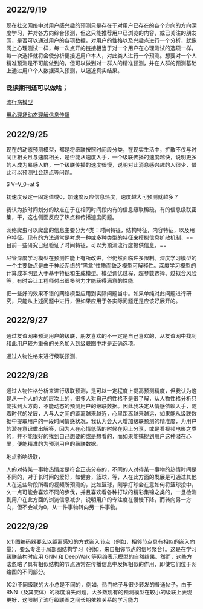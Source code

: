 ## 2022/9/19
现在社交网络中对用户感兴趣的预测只是存在于对用户已存在的各个方向的方向深度学习，并对各方向综合预测，但这只能推荐用户已浏览的内容，或已关注的朋友网，是否可以通过用户的各项数据，对用户的性格以及兴趣点进行一个分析，就像网上心理测试一样，每一次点开的链接相当于对一个用户在心理测试的选项一样，每一次选择就将会使分析更接近用户本人，对此类人进行一个预测。想要对一个人精准预测是不可能做到的，但可以做到对一群人的精准预测，并在人群的预测基础上通过用户个人数据深入预测，以逼近真实结果。
### 泛读期刊还可以做啥；
[流行病模型](https://www.sciencedirect.com/science/article/pii/S0957417422004675?via%3Dihub)

[用心理场动态理解信息传播](https://www.sciencedirect.com/science/article/pii/S0306457322000760?via%3Dihub#b16)
## 2022/9/25
现在的动态预测模型，都是将级联按照时间段分类，在现实生活中，扩散不仅与时间正相关且与速度相关，是否能从速度入手，一个级联传播的速度越快，说明更多的人成为易感人群，一个级联传播的速度很慢，说明对此消息感兴趣的人很少，借此可以预测社会热点等问题。

$
V=V_0+at
$

初速度设定一固定值或0，加速度反应信息热度，速度越大可预测就越多？

我认为按时间划分的缺点在于在相同时间段内有的信息级联稀疏，有的信息级联密集，干，这也侧面反应了热点和传播速度问题。

网络爬虫可以爬出的信息主要分为4类：时间特征，结构特征，内容特征，以及用户特征。现有的方法通常是考虑一种或多种类型的特征来模拟信息扩散机制，==目前一些研究已经验证了时间特征，可以为预测流行度提供信息。==

尽管深度学习模型在预测性能上有所改进，但仍然面临许多限制。深度学习模型的一个主要缺点是由于神经网络的“黑盒”性质而缺乏模型可解释性。深度学习模型的计算成本明显大于基于特征和生成模型。模型调优过程、超参数选择、过拟合风险等，有时会让工程师付出很多努力才能获得满意的性能

把一些好的效果不错的网络模型应用到实际问题当中。如果单纯对此问题进行研究，只能从上述问题中进行，但如果应用于各实际问题还是应该好展开的。
## 2022/9/27
通过友谊网来预测用户的级联，朋友喜欢的不一定是自己喜欢的，从友谊网中找到和此用户较为重叠的关系加入到级联图中才是正确选项。

通过人物性格来进行级联预测、
## 2022/9/28
通过人物性格分析来进行级联预测，是可以一定程度上提高预测精度，但我认为这是从一个人的大的层次上的，很多人对自己的性格不是很了解，从人物性格分析只能找到大方向，不能动态的预测用户的级联数据。因此我决定从情感依赖入手，随着时代的发展，人与人之间的距离越来越近，心里距离越来越远，如果能从级联数据中提取用户的一段时间情感状况，我认为会大大增加级联预测的精准度，为用户的潜在意识做出解答，因为人在心情低落的时候在网上分享，或是看视频电影之类的，并不能很好的找到自己想要的或是想看的，而如果能捕捉到用户这种潜在心里，便能精准的为预测用户的级联数据。

地点影响级联，

人的对待某一事物热情度是符合正态分布的，不同的人对待某一事物的热情时间是不同的，对于长时间的爱好，如健身，篮球，等，人在此方面的发展是可通过其他人在这些阶段所看的视频所预测的，比如篮球，刚学打球会在意如何将篮球投中，久一点可能会喜欢不同的步伐，并且喜欢看各种打球的精彩集锦之类的，一旦检测到用户在此方面的浏览信息减少，说明用户的专注度在慢慢下降，而转向另一方向，但不会减为0，从一件事物转向另一件事物。

## 2022/9/29
(c1)图编码器要么以距离感知的方式嵌入节点（例如，相邻节点具有相似的嵌入向量），要么专注于局部图结构学习（例如，来自相邻节点的信号聚合）。这是在学习级联结构时应用 GNN 和 DeepWalk 等网络表示模型的自然结果。然而，这些方法忽略了具有相似结构的节点通常在传播信息中发挥相似的作用，即使它们位于网络图的不同部分。

(C2)不同级联的大小总是不同的，例如，热门帖子与很少转发的普通帖子。由于 RNN（及其变体）的梯度消失问题，大多数现有的预测模型在较小的级联上表现更好，这限制了流行级联图之间长期依赖关系的学习能力
